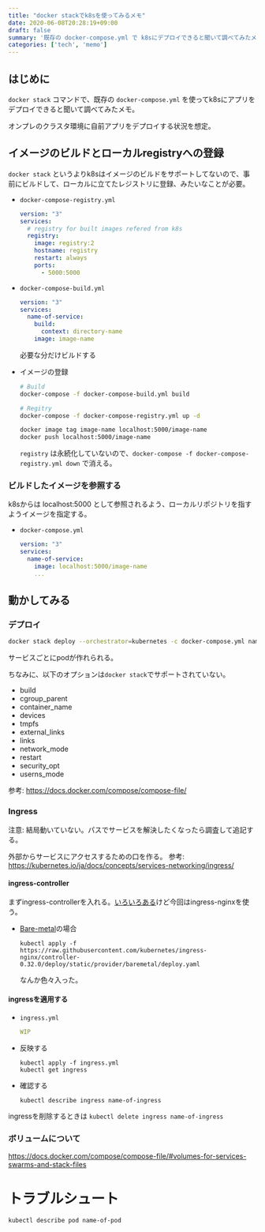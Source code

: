 ```yaml
---
title: "docker stackでk8sを使ってみるメモ"
date: 2020-06-08T20:28:19+09:00
draft: false
summary: '既存の docker-compose.yml で k8sにデプロイできると聞いて調べてみたメモ。'
categories: ['tech', 'memo']
---
```


## はじめに
`docker stack` コマンドで、既存の `docker-compose.yml` を使ってk8sにアプリをデプロイできると聞いて調べてみたメモ。

オンプレのクラスタ環境に自前アプリをデプロイする状況を想定。

## イメージのビルドとローカルregistryへの登録
`docker stack` というよりk8sはイメージのビルドをサポートしてないので、事前にビルドして、ローカルに立てたレジストリに登録、みたいなことが必要。


+ `docker-compose-registry.yml`
  ```yaml
  version: "3"
  services:
    # registry for built images refered from k8s
    registry:
      image: registry:2
      hostname: registry
      restart: always
      ports:
        - 5000:5000
  ```

+ `docker-compose-build.yml`
  ```yml
  version: "3"
  services:
    name-of-service:
      build:
        context: directory-name
      image: image-name
  ```
  必要な分だけビルドする

+ イメージの登録
  ```sh
  # Build
  docker-compose -f docker-compose-build.yml build

  # Regitry
  docker-compose -f docker-compose-registry.yml up -d

  docker image tag image-name localhost:5000/image-name
  docker push localhost:5000/image-name
  ```
  `registry` は永続化していないので、`docker-compose -f docker-compose-registry.yml down` で消える。


### ビルドしたイメージを参照する
k8sからは localhost:5000 として参照されるよう、ローカルリポジトリを指すようイメージを指定する。

+ `docker-compose.yml`
  ```yml
  version: "3"
  services:
    name-of-service:
      image: localhost:5000/image-name
      ...
  ```


## 動かしてみる

### デプロイ
```sh
docker stack deploy --orchestrator=kubernetes -c docker-compose.yml name-of-app
```

サービスごとにpodが作れられる。

ちなみに、以下のオプションは`docker stack`でサポートされていない。
+ build
+ cgroup_parent
+ container_name
+ devices
+ tmpfs
+ external_links
+ links
+ network_mode
+ restart
+ security_opt
+ userns_mode

参考: https://docs.docker.com/compose/compose-file/


### Ingress
注意: 結局動いていない。パスでサービスを解決したくなったら調査して追記する。


外部からサービスにアクセスするための口を作る。
参考: https://kubernetes.io/ja/docs/concepts/services-networking/ingress/

#### ingress-controller

まずingress-controllerを入れる。[いろいろある](https://kubernetes.io/docs/concepts/services-networking/ingress-controllers)けど今回はingress-nginxを使う。
+ [Bare-metal](https://kubernetes.github.io/ingress-nginx/deploy/#bare-metal)の場合
  ```
  kubectl apply -f https://raw.githubusercontent.com/kubernetes/ingress-nginx/controller-0.32.0/deploy/static/provider/baremetal/deploy.yaml
  ```
  なんか色々入った。

#### ingressを適用する

+ `ingress.yml`
  ```yml
  WIP
  ```

+ 反映する
  ```
  kubectl apply -f ingress.yml
  kubectl get ingress
  ```

+ 確認する
  ```
  kubectl describe ingress name-of-ingress
  ```

ingressを削除するときは `kubectl delete ingress name-of-ingress`

### ボリュームについて
https://docs.docker.com/compose/compose-file/#volumes-for-services-swarms-and-stack-files

# トラブルシュート
```sh
kubectl describe pod name-of-pod
```


